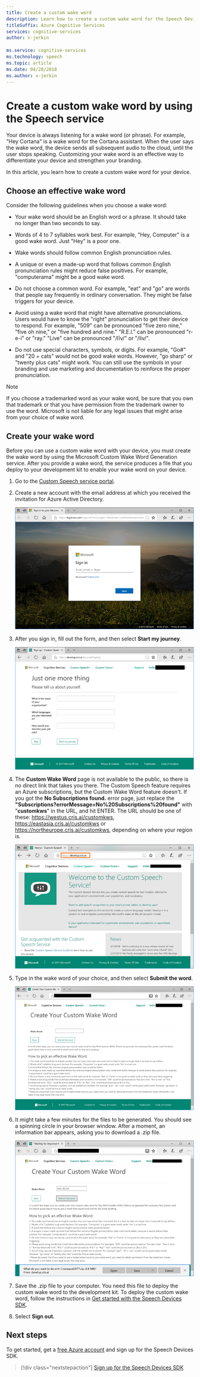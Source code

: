 ```yaml
---
title: Create a custom wake word
description: Learn how to create a custom wake word for the Speech Devices SDK.
titleSuffix: Azure Cognitive Services
services: cognitive-services
author: v-jerkin

ms.service: cognitive-services
ms.technology: speech
ms.topic: article
ms.date: 04/28/2018
ms.author: v-jerkin
---
```

# Create a custom wake word by using the Speech service

Your device is always listening for a wake word (or phrase). For example, "Hey Cortana" is a wake word for the Cortana assistant. When the user says the wake word, the device sends all subsequent audio to the cloud, until the user stops speaking. Customizing your wake word is an effective way to differentiate your device and strengthen your branding.

In this article, you learn how to create a custom wake word for your device.

## Choose an effective wake word

Consider the following guidelines when you choose a wake word:

* Your wake word should be an English word or a phrase. It should take no longer than two seconds to say.

* Words of 4 to 7 syllables work best. For example, "Hey, Computer" is a good wake word. Just "Hey" is a poor one.

* Wake words should follow common English pronunciation rules.

* A unique or even a made-up word that follows common English pronunciation rules might reduce false positives. For example, "computerama" might be a good wake word.

* Do not choose a common word. For example, "eat" and "go" are words that people say frequently in ordinary conversation. They might be false triggers for your device.

* Avoid using a wake word that might have alternative pronunciations. Users would have to know the "right" pronunciation to get their device to respond. For example, "509" can be pronounced "five zero nine," "five oh nine," or "five hundred and nine." "R.E.I." can be pronounced "r-e-i" or "ray." "Live" can be pronounced "/līv/" or "/liv/".

* Do not use special characters, symbols, or digits. For example, "Go#" and "20 + cats" would not be good wake words. However, "go sharp" or "twenty plus cats" might work. You can still use the symbols in your branding and use marketing and documentation to reinforce the proper pronunciation.

> [!NOTE]
> If you choose a trademarked word as your wake word, be sure that you own that trademark or that you have permission from the trademark owner to use the word. Microsoft is not liable for any legal issues that might arise from your choice of wake word.

## Create your wake word

Before you can use a custom wake word with your device, you must create the wake word by using the Microsoft Custom Wake Word Generation service. After you provide a wake word, the service produces a file that you deploy to your development kit to enable your wake word on your device.

1. Go to the [Custom Speech service portal](https://cris.ai/).

2. Create a new account with the email address at which you received the invitation for Azure Active Directory. 

    ![Create a new account](media/speech-devices-sdk/wake-word-1.png)
 
3.	After you sign in, fill out the form, and then select **Start my journey**.

    ![Successfully signed in](media/speech-devices-sdk/wake-word-3.png)
 
4. The **Custom Wake Word** page is not available to the public, so there is no direct link that takes you there. The Custom Speech feature requires an Azure subscriptions, but the Custom Wake Word feature doesn't. If you got the **No Subscriptions found.** error page, just replace the **"Subscriptions?errorMessage=No%20Subscriptions%20found"** with "**customkws**" in the URL, and hit ENTER. The URL should be one of these: https://westus.cris.ai/customkws, https://eastasia.cris.ai/customkws or https://northeurope.cris.ai/customkws, depending on where your region is.   


    ![The Custom Wake Word page is hidden](media/speech-devices-sdk/wake-word-4.png)
 
6. Type in the wake word of your choice, and then select **Submit the word**.

    ![Enter your wake word](media/speech-devices-sdk/wake-word-5.png)
 
7. It might take a few minutes for the files to be generated. You should see a spinning circle in your browser window. After a moment, an information bar appears, asking you to download a .zip file.

    ![Receiving the .zip file](media/speech-devices-sdk/wake-word-6.png)

8. Save the .zip file to your computer. You need this file to deploy the custom wake word to the development kit. To deploy the custom wake word, follow the instructions in [Get started with the Speech Devices SDK](speech-devices-sdk-qsg.md).

9. Select **Sign out.**

## Next steps

To get started, get a [free Azure account](https://azure.microsoft.com/free/) and sign up for the Speech Devices SDK.

> [!div class="nextstepaction"]
> [Sign up for the Speech Devices SDK](get-speech-devices-sdk.md)


